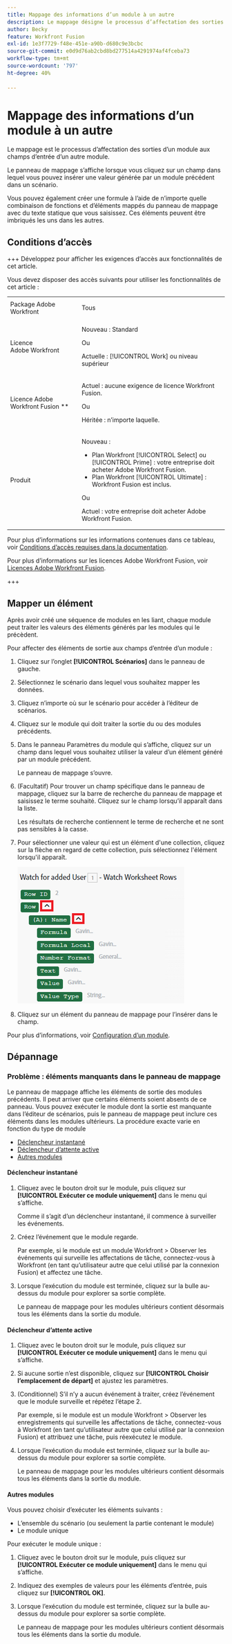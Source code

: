 ```yaml
---
title: Mappage des informations d’un module à un autre
description: Le mappage désigne le processus d’affectation des sorties d’un module, structurées en éléments, aux champs d’entrée d’un autre.
author: Becky
feature: Workfront Fusion
exl-id: 1e3f7729-f48e-451e-a90b-d680c9e3bcbc
source-git-commit: e0d9d76ab2cbd8bd277514a4291974af4fceba73
workflow-type: tm+mt
source-wordcount: '797'
ht-degree: 40%

---
```


# Mappage des informations d’un module à un autre

Le mappage est le processus d’affectation des sorties d’un module aux champs d’entrée d’un autre module.

Le panneau de mappage s’affiche lorsque vous cliquez sur un champ dans lequel vous pouvez insérer une valeur générée par un module précédent dans un scénario.

Vous pouvez également créer une formule à l’aide de n’importe quelle combinaison de fonctions et d’éléments mappés du panneau de mappage avec du texte statique que vous saisissez. Ces éléments peuvent être imbriqués les uns dans les autres.

## Conditions d’accès

+++ Développez pour afficher les exigences d’accès aux fonctionnalités de cet article.

Vous devez disposer des accès suivants pour utiliser les fonctionnalités de cet article :

<table style="table-layout:auto">
 <col> 
 <col> 
 <tbody> 
  <tr> 
   <td role="rowheader">Package Adobe Workfront</td> 
   <td> <p>Tous</p> </td> 
  </tr> 
  <tr data-mc-conditions=""> 
   <td role="rowheader">Licence Adobe Workfront</td> 
   <td> <p>Nouveau : Standard</p><p>Ou</p><p>Actuelle : [!UICONTROL Work] ou niveau supérieur</p> </td> 
  </tr> 
  <tr> 
   <td role="rowheader">Licence Adobe Workfront Fusion **</td> 
   <td>
   <p>Actuel : aucune exigence de licence Workfront Fusion.</p>
   <p>Ou</p>
   <p>Héritée : n’importe laquelle. </p>
   </td> 
  </tr> 
  <tr> 
   <td role="rowheader">Produit</td> 
   <td>
   <p>Nouveau :</p> <ul><li>Plan Workfront [!UICONTROL Select] ou [!UICONTROL Prime] : votre entreprise doit acheter Adobe Workfront Fusion.</li><li>Plan Workfront [!UICONTROL Ultimate] : Workfront Fusion est inclus.</li></ul>
   <p>Ou</p>
   <p>Actuel : votre entreprise doit acheter Adobe Workfront Fusion.</p>
   </td> 
  </tr>
 </tbody> 
</table>

Pour plus d’informations sur les informations contenues dans ce tableau, voir [Conditions d’accès requises dans la documentation](/help/workfront-fusion/references/licenses-and-roles/access-level-requirements-in-documentation.md).

Pour plus d’informations sur les licences Adobe Workfront Fusion, voir [Licences Adobe Workfront Fusion](/help/workfront-fusion/set-up-and-manage-workfront-fusion/licensing-operations-overview/license-automation-vs-integration.md).

+++

## Mapper un élément

Après avoir créé une séquence de modules en les liant, chaque module peut traiter les valeurs des éléments générés par les modules qui le précèdent.

Pour affecter des éléments de sortie aux champs d’entrée d’un module :

1. Cliquez sur l’onglet **[!UICONTROL Scénarios]** dans le panneau de gauche.
1. Sélectionnez le scénario dans lequel vous souhaitez mapper les données.
1. Cliquez n’importe où sur le scénario pour accéder à l’éditeur de scénarios.
1. Cliquez sur le module qui doit traiter la sortie du ou des modules précédents.
1. Dans le panneau Paramètres du module qui s’affiche, cliquez sur un champ dans lequel vous souhaitez utiliser la valeur d’un élément généré par un module précédent.

   Le panneau de mappage s’ouvre.

1. (Facultatif) Pour trouver un champ spécifique dans le panneau de mappage, cliquez sur la barre de recherche du panneau de mappage et saisissez le terme souhaité. Cliquez sur le champ lorsqu’il apparaît dans la liste.

   Les résultats de recherche contiennent le terme de recherche et ne sont pas sensibles à la casse.
1. Pour sélectionner une valeur qui est un élément d&#39;une collection, cliquez sur la flèche en regard de cette collection, puis sélectionnez l&#39;élément lorsqu&#39;il apparaît.

   ![Élément de collection](assets/collection-dropdown.png)

1. Cliquez sur un élément du panneau de mappage pour l’insérer dans le champ.

Pour plus d’informations, voir [Configuration d’un module](/help/workfront-fusion/create-scenarios/add-modules/configure-a-modules-settings.md).


## Dépannage

### Problème : éléments manquants dans le panneau de mappage

Le panneau de mappage affiche les éléments de sortie des modules précédents. Il peut arriver que certains éléments soient absents de ce panneau. Vous pouvez exécuter le module dont la sortie est manquante dans l’éditeur de scénarios, puis le panneau de mappage peut inclure ces éléments dans les modules ultérieurs. La procédure exacte varie en fonction du type de module

* [Déclencheur instantané](#instant-trigger)
* [Déclencheur d’attente active](#polling-trigger)
* [Autres modules](#other-modules)

#### Déclencheur instantané

1. Cliquez avec le bouton droit sur le module, puis cliquez sur **[!UICONTROL Exécuter ce module uniquement]** dans le menu qui s’affiche.

   Comme il s’agit d’un déclencheur instantané, il commence à surveiller les événements.

1. Créez l’événement que le module regarde.

   Par exemple, si le module est un module Workfront > Observer les événements qui surveille les affectations de tâche, connectez-vous à Workfront (en tant qu’utilisateur autre que celui utilisé par la connexion Fusion) et affectez une tâche.

1. Lorsque l’exécution du module est terminée, cliquez sur la bulle au-dessus du module pour explorer sa sortie complète.

   Le panneau de mappage pour les modules ultérieurs contient désormais tous les éléments dans la sortie du module.

#### Déclencheur d’attente active

1. Cliquez avec le bouton droit sur le module, puis cliquez sur **[!UICONTROL Exécuter ce module uniquement]** dans le menu qui s’affiche.
1. Si aucune sortie n’est disponible, cliquez sur **[!UICONTROL Choisir l’emplacement de départ]** et ajustez les paramètres.
1. (Conditionnel) S’il n’y a aucun événement à traiter, créez l’événement que le module surveille et répétez l’étape 2.

   Par exemple, si le module est un module Workfront > Observer les enregistrements qui surveille les affectations de tâche, connectez-vous à Workfront (en tant qu’utilisateur autre que celui utilisé par la connexion Fusion) et attribuez une tâche, puis réexécutez le module.

1. Lorsque l’exécution du module est terminée, cliquez sur la bulle au-dessus du module pour explorer sa sortie complète.

   Le panneau de mappage pour les modules ultérieurs contient désormais tous les éléments dans la sortie du module.

#### Autres modules

Vous pouvez choisir d’exécuter les éléments suivants :

* L’ensemble du scénario (ou seulement la partie contenant le module)
* Le module unique

Pour exécuter le module unique :

1. Cliquez avec le bouton droit sur le module, puis cliquez sur **[!UICONTROL Exécuter ce module uniquement]** dans le menu qui s’affiche.
1. Indiquez des exemples de valeurs pour les éléments d’entrée, puis cliquez sur **[!UICONTROL OK]**.
1. Lorsque l’exécution du module est terminée, cliquez sur la bulle au-dessus du module pour explorer sa sortie complète.

   Le panneau de mappage pour les modules ultérieurs contient désormais tous les éléments dans la sortie du module.
